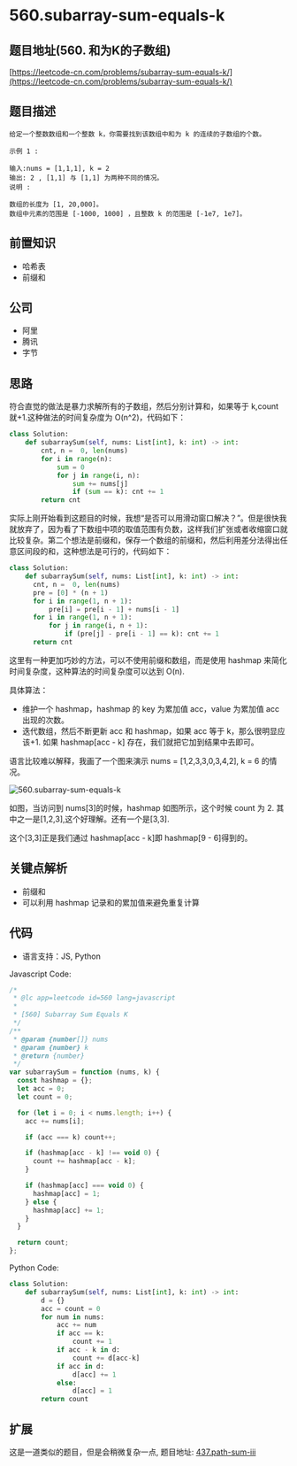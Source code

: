 # 560.subarray-sum-equals-k

## 题目地址\(560. 和为K的子数组\)

[https://leetcode-cn.com/problems/subarray-sum-equals-k/](https://leetcode-cn.com/problems/subarray-sum-equals-k/)

## 题目描述

```text
给定一个整数数组和一个整数 k，你需要找到该数组中和为 k 的连续的子数组的个数。

示例 1 :

输入:nums = [1,1,1], k = 2
输出: 2 , [1,1] 与 [1,1] 为两种不同的情况。
说明 :

数组的长度为 [1, 20,000]。
数组中元素的范围是 [-1000, 1000] ，且整数 k 的范围是 [-1e7, 1e7]。
```

## 前置知识

* 哈希表
* 前缀和

## 公司

* 阿里
* 腾讯
* 字节

## 思路

符合直觉的做法是暴力求解所有的子数组，然后分别计算和，如果等于 k,count 就+1.这种做法的时间复杂度为 O\(n^2\)，代码如下：

```python
class Solution:
    def subarraySum(self, nums: List[int], k: int) -> int:
        cnt, n =  0, len(nums)
        for i in range(n):
            sum = 0
            for j in range(i, n):
                sum += nums[j]
                if (sum == k): cnt += 1
        return cnt
```

实际上刚开始看到这题目的时候，我想“是否可以用滑动窗口解决？”。但是很快我就放弃了，因为看了下数组中项的取值范围有负数，这样我们扩张或者收缩窗口就比较复杂。第二个想法是前缀和，保存一个数组的前缀和，然后利用差分法得出任意区间段的和，这种想法是可行的，代码如下：

```python
class Solution:
    def subarraySum(self, nums: List[int], k: int) -> int:
      cnt, n =  0, len(nums)
      pre = [0] * (n + 1)
      for i in range(1, n + 1):
          pre[i] = pre[i - 1] + nums[i - 1]
      for i in range(1, n + 1):
          for j in range(i, n + 1):
              if (pre[j] - pre[i - 1] == k): cnt += 1
      return cnt
```

这里有一种更加巧妙的方法，可以不使用前缀和数组，而是使用 hashmap 来简化时间复杂度，这种算法的时间复杂度可以达到 O\(n\).

具体算法：

* 维护一个 hashmap，hashmap 的 key 为累加值 acc，value 为累加值 acc 出现的次数。
* 迭代数组，然后不断更新 acc 和 hashmap，如果 acc 等于 k，那么很明显应该+1. 如果 hashmap\[acc - k\] 存在，我们就把它加到结果中去即可。

语言比较难以解释，我画了一个图来演示 nums = \[1,2,3,3,0,3,4,2\], k = 6 的情况。

![560.subarray-sum-equals-k](https://tva1.sinaimg.cn/large/007S8ZIlly1ghlu77udnrj30lt0edabn.jpg)

如图，当访问到 nums\[3\]的时候，hashmap 如图所示，这个时候 count 为 2. 其中之一是\[1,2,3\],这个好理解。还有一个是\[3,3\].

这个\[3,3\]正是我们通过 hashmap\[acc - k\]即 hashmap\[9 - 6\]得到的。

## 关键点解析

* 前缀和
* 可以利用 hashmap 记录和的累加值来避免重复计算

## 代码

* 语言支持：JS, Python

Javascript Code:

```javascript
/*
 * @lc app=leetcode id=560 lang=javascript
 *
 * [560] Subarray Sum Equals K
 */
/**
 * @param {number[]} nums
 * @param {number} k
 * @return {number}
 */
var subarraySum = function (nums, k) {
  const hashmap = {};
  let acc = 0;
  let count = 0;

  for (let i = 0; i < nums.length; i++) {
    acc += nums[i];

    if (acc === k) count++;

    if (hashmap[acc - k] !== void 0) {
      count += hashmap[acc - k];
    }

    if (hashmap[acc] === void 0) {
      hashmap[acc] = 1;
    } else {
      hashmap[acc] += 1;
    }
  }

  return count;
};
```

Python Code:

```python
class Solution:
    def subarraySum(self, nums: List[int], k: int) -> int:
        d = {}
        acc = count = 0
        for num in nums:
            acc += num
            if acc == k:
                count += 1
            if acc - k in d:
                count += d[acc-k]
            if acc in d:
                d[acc] += 1
            else:
                d[acc] = 1
        return count
```

## 扩展

这是一道类似的题目，但是会稍微复杂一点, 题目地址: [437.path-sum-iii](437.path-sum-iii.md)

